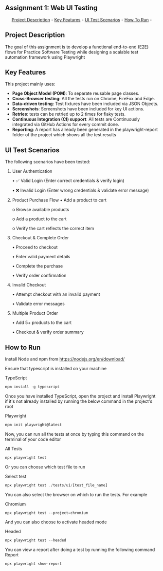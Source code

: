 ## Assignment 1: Web UI Testing
<p align="center"><a href="#project-description">Project Description</a> -
<a href="#key-features">Key Features</a> - 
<a href="#ui-test-scenarios">UI Test Scenarios</a> -
<a href="#how-to-run">How To Run</a> -
</p>

## Project Description

The goal of this assignment is to develop a functional end-to-end (E2E) flows for Practice Software Testing while designing a scalable test automation framework using Playwright

## Key Features
This project mainly uses:

*   **Page Object Model (POM)**: To separate reusable page classes.
*   **Cross-Browser testing**: All the tests run on Chrome, FireFox and Edge.
*   **Data-driven testing**: Test fixtures have been included via JSON Objects.
*   **Screenshots**: Screenshots have been included for key UI actions.
*   **Retries**: tests can be retried up to 2 times for flaky tests.
*   **Continuous Integration (CI) support**: All tests are Continuously integrated via GitHub Actions for every commit done.
*   **Reporting**: A report has already been generated in the playwright-report folder of the project which shows all the test results

## UI Test Scenarios

The following scenarios have been tested:
1. User Authentication

    • ✅ Valid Login (Enter correct credentials & verify login)

    • ❌ Invalid Login (Enter wrong credentials & validate error message)

2. Product Purchase Flow
    • Add a product to cart

    o Browse available products

    o Add a product to the cart

    o Verify the cart reflects the correct item

3. Checkout & Complete Order

    • Proceed to checkout

    • Enter valid payment details

    • Complete the purchase

    • Verify order confirmation

4. Invalid Checkout

    • Attempt checkout with an invalid payment

    • Validate error messages

5. Multiple Product Order

    • Add 5+ products to the cart

    • Checkout & verify order summary


## How to Run
Install Node and npm from https://nodejs.org/en/download/

Ensure that typescript is installed on your machine

TypeScript
```javascript
npm install -g typescript
```

Once you have installed TypeScript, open the project and install Playwright if it's not already installed by running the below command in the project's root

Playwright
```javascript
npm init playwright@latest
```

Now, you can run all the tests at once by typing this command on the terminal of your code editor

All Tests
```javascript
npx playwright test
```

Or you can choose which test file to run

Select test
```javascript
npx playwright test ./tests/ui/[test_file_name]
```

You can also select the browser on which to run the tests. For example

Chromium
```javascript
npx playwright test --project=chromium
```

And you can also choose to activate headed mode

Headed
```javascript
npx playwright test --headed
```

You can view a report after doing a test by running the following command
Report
```javascript
npx playwright show-report
```